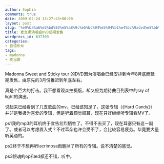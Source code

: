 ```yaml
---
author: Sophia
comments: true
date: 2009-02-24 13:27:43+00:00
layout: post
slug: '%e9%ba%a6%e5%bd%93%e5%a8%9c%e6%bc%94%e5%94%b1%e4%bc%9advd%e5%bb%b6%e6%9c%9f%e5%8f%91%e5%94%ae'
title: 麦当娜演唱会DVD延期发售
wordpress_id: 637300
categories:
- 音语乐丝
tags:
- madonna
- 麦当娜
---
```


Madonna Sweet and Sticky tour 的DVD因为演唱会已经安排到今年8月底而延期发售，由原先的3月份推迟到年底左右。

真是个巨大的打击。我不想看观众拍摄版，却又极为期待曲目列表中的ray of light的演出。 

说起来已经看到了几支歌曲的mv，已经该知足了。这张专辑（《Hard Candy》）并非是我极为喜爱的专辑，但是听着颇觉顺耳，现在只好继续听专辑看MV了。

ps1我的mp3的耳机终于宣告壮烈牺牲了。不得不去买了，现在耳塞只有这一副了。或者可以考虑置入式？不过耳朵也许会受不了，会比较容易疲劳。毕竟要大量听英语的。

ps2终于不想再听lacrimosa而删掉了所有的专辑。说不清楚的感觉。 

ps3银魂的op和ed都还不错，听中。 
